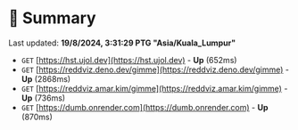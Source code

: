 # 📖 Summary
Last updated: **19/8/2024, 3:31:29 PTG "Asia/Kuala_Lumpur"**

- `GET` [https://hst.ujol.dev](https://hst.ujol.dev) - **Up** (652ms)
- `GET` [https://reddviz.deno.dev/gimme](https://reddviz.deno.dev/gimme) - **Up** (2868ms)
- `GET` [https://reddviz.amar.kim/gimme](https://reddviz.amar.kim/gimme) - **Up** (736ms)
- `GET` [https://dumb.onrender.com](https://dumb.onrender.com) - **Up** (870ms)
